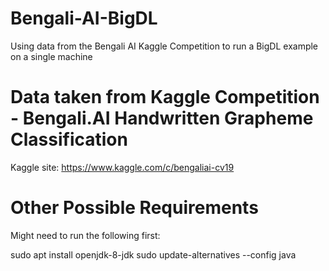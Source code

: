 # Bengali-AI-BigDL

Using data from the Bengali AI Kaggle Competition to run a BigDL example on a single machine

# Data taken from Kaggle Competition - Bengali.AI Handwritten Grapheme Classification

Kaggle site: https://www.kaggle.com/c/bengaliai-cv19

# Other Possible Requirements

Might need to run the following first:

sudo apt install openjdk-8-jdk
sudo update-alternatives --config java
